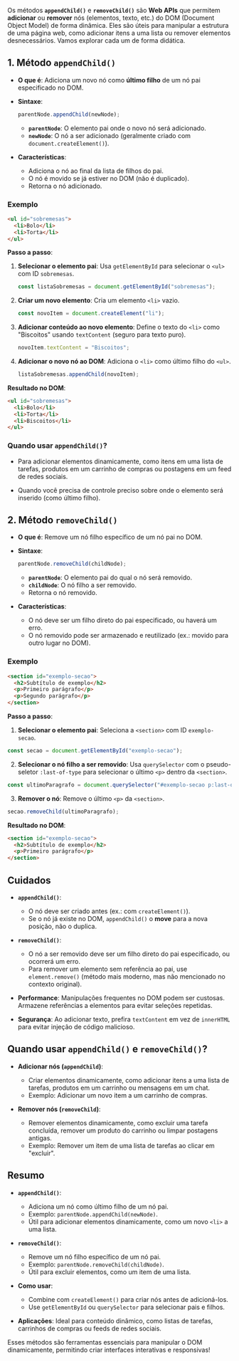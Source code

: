 Os métodos **`appendChild()`** e **`removeChild()`** são **Web APIs** que permitem **adicionar** ou **remover** nós (elementos, texto, etc.) do DOM (Document Object Model) de forma dinâmica. Eles são úteis para manipular a estrutura de uma página web, como adicionar itens a uma lista ou remover elementos desnecessários. Vamos explorar cada um de forma didática.

## 1. Método `appendChild()`

- **O que é**: Adiciona um novo nó como **último filho** de um nó pai especificado no DOM.

- **Sintaxe**:
  ```javascript
  parentNode.appendChild(newNode);
  ```

  - **`parentNode`**: O elemento pai onde o novo nó será adicionado.
  - **`newNode`**: O nó a ser adicionado (geralmente criado com `document.createElement()`).

- **Características**:
  - Adiciona o nó ao final da lista de filhos do pai.
  - O nó é movido se já estiver no DOM (não é duplicado).
  - Retorna o nó adicionado.

### Exemplo
```html
<ul id="sobremesas">
  <li>Bolo</li>
  <li>Torta</li>
</ul>
```

**Passo a passo**:
1. **Selecionar o elemento pai**: Usa `getElementById` para selecionar o `<ul>` com ID `sobremesas`.
   ```javascript
   const listaSobremesas = document.getElementById("sobremesas");
   ```

2. **Criar um novo elemento**: Cria um elemento `<li>` vazio.
   ```javascript
   const novoItem = document.createElement("li");
   ```

3. **Adicionar conteúdo ao novo elemento**: Define o texto do `<li>` como "Biscoitos" usando `textContent` (seguro para texto puro).
   ```javascript
   novoItem.textContent = "Biscoitos";
   ```

4. **Adicionar o novo nó ao DOM**: Adiciona o `<li>` como último filho do `<ul>`.
   ```javascript
   listaSobremesas.appendChild(novoItem);
   ```

**Resultado no DOM**:
```html
<ul id="sobremesas">
  <li>Bolo</li>
  <li>Torta</li>
  <li>Biscoitos</li>
</ul>
```

### Quando usar `appendChild()`?
- Para adicionar elementos dinamicamente, como itens em uma lista de tarefas, produtos em um carrinho de compras ou postagens em um feed de redes sociais.

- Quando você precisa de controle preciso sobre onde o elemento será inserido (como último filho).

## 2. Método `removeChild()`

- **O que é**: Remove um nó filho específico de um nó pai no DOM.

- **Sintaxe**:
  ```javascript
  parentNode.removeChild(childNode);
  ```

  - **`parentNode`**: O elemento pai do qual o nó será removido.
  - **`childNode`**: O nó filho a ser removido.
  - Retorna o nó removido.

- **Características**:
  - O nó deve ser um filho direto do pai especificado, ou haverá um erro.
  - O nó removido pode ser armazenado e reutilizado (ex.: movido para outro lugar no DOM).

### Exemplo
```html
<section id="exemplo-secao">
  <h2>Subtítulo de exemplo</h2>
  <p>Primeiro parágrafo</p>
  <p>Segundo parágrafo</p>
</section>
```

**Passo a passo**:
1. **Selecionar o elemento pai**: Seleciona a `<section>` com ID `exemplo-secao`.
```javascript
const secao = document.getElementById("exemplo-secao");
```

2. **Selecionar o nó filho a ser removido**: Usa `querySelector` com o pseudo-seletor `:last-of-type` para selecionar o último `<p>` dentro da `<section>`.
```javascript
const ultimoParagrafo = document.querySelector("#exemplo-secao p:last-of-type");
```

3. **Remover o nó**: Remove o último `<p>` da `<section>`.
```javascript
secao.removeChild(ultimoParagrafo);
```

**Resultado no DOM**:
```html
<section id="exemplo-secao">
  <h2>Subtítulo de exemplo</h2>
  <p>Primeiro parágrafo</p>
</section>
```

## Cuidados

- **`appendChild()`**:
  - O nó deve ser criado antes (ex.: com `createElement()`).
  - Se o nó já existe no DOM, `appendChild()` o **move** para a nova posição, não o duplica.

- **`removeChild()`**:
  - O nó a ser removido deve ser um filho direto do pai especificado, ou ocorrerá um erro.
  - Para remover um elemento sem referência ao pai, use `element.remove()` (método mais moderno, mas não mencionado no contexto original).

- **Performance**: Manipulações frequentes no DOM podem ser custosas. Armazene referências a elementos para evitar seleções repetidas.

- **Segurança**: Ao adicionar texto, prefira `textContent` em vez de `innerHTML` para evitar injeção de código malicioso.

## Quando usar `appendChild()` e `removeChild()`?

- **Adicionar nós (`appendChild`)**:
  - Criar elementos dinamicamente, como adicionar itens a uma lista de tarefas, produtos em um carrinho ou mensagens em um chat.
  - Exemplo: Adicionar um novo item a um carrinho de compras.

- **Remover nós (`removeChild`)**:
  - Remover elementos dinamicamente, como excluir uma tarefa concluída, remover um produto do carrinho ou limpar postagens antigas.
  - Exemplo: Remover um item de uma lista de tarefas ao clicar em "excluir".

## Resumo

- **`appendChild()`**:
  - Adiciona um nó como último filho de um nó pai.
  - Exemplo: `parentNode.appendChild(newNode)`.
  - Útil para adicionar elementos dinamicamente, como um novo `<li>` a uma lista.

- **`removeChild()`**:
  - Remove um nó filho específico de um nó pai.
  - Exemplo: `parentNode.removeChild(childNode)`.
  - Útil para excluir elementos, como um item de uma lista.

- **Como usar**:
  - Combine com `createElement()` para criar nós antes de adicioná-los.
  - Use `getElementById` ou `querySelector` para selecionar pais e filhos.

- **Aplicações**: Ideal para conteúdo dinâmico, como listas de tarefas, carrinhos de compras ou feeds de redes sociais.

Esses métodos são ferramentas essenciais para manipular o DOM dinamicamente, permitindo criar interfaces interativas e responsivas!
